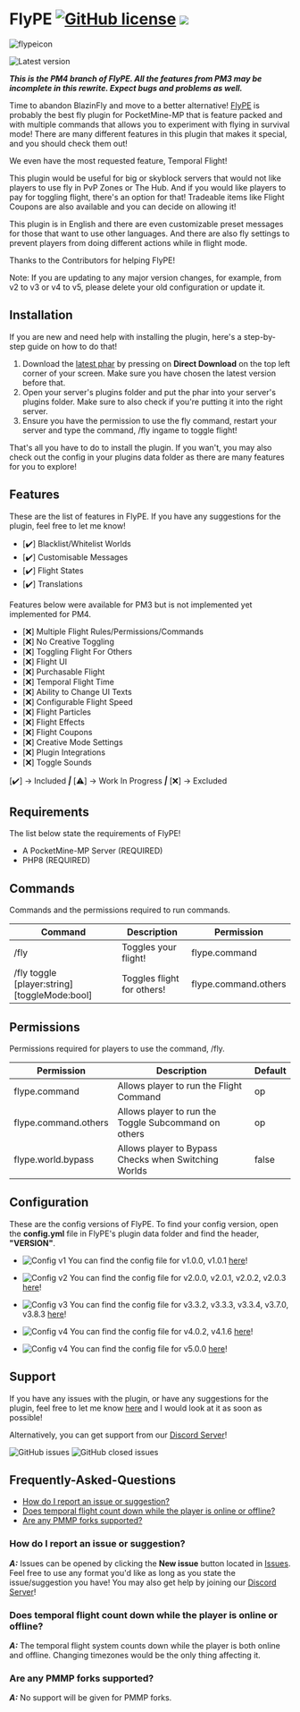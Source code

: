 # FlyPE [![GitHub license](https://img.shields.io/github/license/AGTHARN/FlyPE)](https://github.com/AGTHARN/FlyPE/blob/master/LICENSE) [![](https://poggit.pmmp.io/shield.state/FlyPE)](https://poggit.pmmp.io/p/FlyPE)
![flypeicon](https://user-images.githubusercontent.com/63234276/83245243-0b6bb180-a1d3-11ea-9a01-3eb2fcb60115.jpg)

![Latest version](https://img.shields.io/badge/Version-v5.0.0-orange?style=for-the-badge)

***This is the PM4 branch of FlyPE. All the features from PM3 may be incomplete in this rewrite. Expect bugs and problems as well.***

Time to abandon BlazinFly and move to a better alternative! [FlyPE](https://poggit.pmmp.io/p/FlyPE/5.0.0) is probably the best fly plugin for PocketMine-MP that is feature packed and with multiple commands that allows you to experiment with flying in survival mode! There are many different features in this plugin that makes it special, and you should check them out! 

We even have the most requested feature, Temporal Flight!

This plugin would be useful for big or skyblock servers that would not like players to use fly in PvP Zones or The Hub. And if you would like players to pay for toggling flight, there's an option for that! Tradeable items like Flight Coupons are also available and you can decide on allowing it!

This plugin is in English and there are even customizable preset messages for those that want to use other languages. And there are also fly settings to prevent players from doing different actions while in flight mode.

Thanks to the Contributors for helping FlyPE!

Note: If you are updating to any major version changes, for example, from v2 to v3 or v4 to v5, please delete your old configuration or update it.

## Installation
If you are new and need help with installing the plugin, here's a step-by-step guide on how to do that!

1. Download the [latest phar](https://poggit.pmmp.io/p/FlyPE/5.0.0) by pressing on **Direct Download** on the top left corner of your screen. Make sure you have chosen the latest version before that.
2. Open your server's plugins folder and put the phar into your server's plugins folder. Make sure to also check if you're putting it into the right server. 
3. Ensure you have the permission to use the fly command, restart your server and type the command, /fly ingame to toggle flight!

That's all you have to do to install the plugin. If you wan't, you may also check out the config in your plugins data folder as there are many features for you to explore!

## Features
These are the list of features in FlyPE. If you have any suggestions for the plugin, feel free to let me know!

- [✔️] Blacklist/Whitelist Worlds
- [✔️] Customisable Messages
- [✔️] Flight States
- [✔️] Translations

Features below were available for PM3 but is not implemented yet implemented for PM4.

- [❌] Multiple Flight Rules/Permissions/Commands
- [❌] No Creative Toggling
- [❌] Toggling Flight For Others
- [❌] Flight UI
- [❌] Purchasable Flight
- [❌] Temporal Flight Time
- [❌] Ability to Change UI Texts
- [❌] Configurable Flight Speed
- [❌] Flight Particles
- [❌] Flight Effects
- [❌] Flight Coupons
- [❌] Creative Mode Settings
- [❌] Plugin Integrations
- [❌] Toggle Sounds

[✔️] -> Included  ***|***  [⚠️] -> Work In Progress  ***|***  [❌] -> Excluded

## Requirements
The list below state the requirements of FlyPE!

+ A PocketMine-MP Server (REQUIRED)
+ PHP8 (REQUIRED)

## Commands
Commands and the permissions required to run commands.

Command                                       | Description                | Permission           |
--------------------------------------------- | -------------------------- | -------------------- |
/fly                                          | Toggles your flight!       | flype.command        |
/fly toggle [player:string] [toggleMode:bool] | Toggles flight for others! | flype.command.others |

## Permissions
Permissions required for players to use the command, /fly.

Permission                | Description                                                        | Default |
------------------------- | ------------------------------------------------------------------ | ------- |
flype.command             | Allows player to run the Flight Command                            | op      |
flype.command.others      | Allows player to run the Toggle Subcommand on others               | op      |
flype.world.bypass        | Allows player to Bypass Checks when Switching Worlds               | false   |

## Configuration
These are the config versions of FlyPE. To find your config version, open the **config.yml** file in FlyPE's plugin data folder and find the header, **"VERSION"**.

+ ![Config v1](https://img.shields.io/badge/Config-v1-orange?style=for-the-badge)
You can find the config file for v1.0.0, v1.0.1 [here](https://pastebin.com/raw/RD19kW5s)!

+ ![Config v2](https://img.shields.io/badge/Config-v2-orange?style=for-the-badge)
You can find the config file for v2.0.0, v2.0.1, v2.0.2, v2.0.3 [here](https://pastebin.com/raw/qgu9u1eJ)!

+ ![Config v3](https://img.shields.io/badge/Config-v3-orange?style=for-the-badge)
You can find the config file for v3.3.2, v3.3.3, v3.3.4, v3.7.0, v3.8.3 [here](https://pastebin.com/raw/82znpD4P)!

+ ![Config v4](https://img.shields.io/badge/Config-v4-orange?style=for-the-badge)
You can find the config file for v4.0.2, v4.1.6 [here](https://pastebin.com/raw/9Yx4qapV)!

+ ![Config v4](https://img.shields.io/badge/Config-v5-orange?style=for-the-badge)
You can find the config file for v5.0.0 [here](https://github.com/AGTHARN/FlyPE/tree/pm4/resources)!

## Support
If you have any issues with the plugin, or have any suggestions for the plugin, feel free to let me know [here](https://github.com/AGTHARN/FlyPE/issues) and I would look at it as soon as possible!

Alternatively, you can get support from our [Discord Server](https://discord.gg/bGKEJTKPZc)!

![GitHub issues](https://img.shields.io/github/issues/AGTHARN/FlyPE?style=for-the-badge) ![GitHub closed issues](https://img.shields.io/github/issues-closed/AGTHARN/FlyPE?style=for-the-badge)

## Frequently-Asked-Questions
- [How do I report an issue or suggestion?](#how-do-i-report-an-issue-or-suggestion)
- [Does temporal flight count down while the player is online or offline?](#does-temporal-flight-count-down-while-the-player-is-online-or-offline)
- [Are any PMMP forks supported?](#are-any-pmmp-forks-supported)

### How do I report an issue or suggestion?
***A:*** Issues can be opened by clicking the **New issue** button located in [Issues](https://github.com/AGTHARN/FlyPE/issues). Feel free to use any format you'd like as long as you state the issue/suggestion you have! You may also get help by joining our [Discord Server](https://discord.gg/bGKEJTKPZc)!

### Does temporal flight count down while the player is online or offline?
***A:*** The temporal flight system counts down while the player is both online and offline. Changing timezones would be the only thing affecting it.

### Are any PMMP forks supported?
***A:*** No support will be given for PMMP forks.